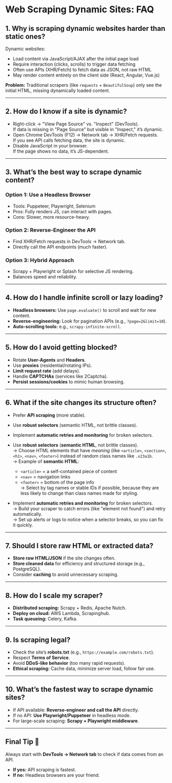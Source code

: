 # Web Scraping Dynamic Sites: FAQ

## 1. Why is scraping dynamic websites harder than static ones?
Dynamic websites:
- Load content via JavaScript/AJAX after the initial page load
- Require interaction (clicks, scrolls) to trigger data fetching
- Often use APIs (XHR/Fetch) to fetch data as JSON, not raw HTML
- May render content entirely on the client side (React, Angular, Vue.js)

**Problem:** Traditional scrapers (like `requests` + `BeautifulSoup`) only see the initial HTML, missing dynamically loaded content.

---

## 2. How do I know if a site is dynamic?
- Right-click → "View Page Source" vs. "Inspect" (DevTools).  
  If data is missing in "Page Source" but visible in "Inspect," it’s dynamic.
- Open Chrome DevTools (F12) → Network tab → XHR/Fetch requests.  
  If you see API calls fetching data, the site is dynamic.
- Disable JavaScript in your browser.  
  If the page shows no data, it’s JS-dependent.

---

## 3. What’s the best way to scrape dynamic content?
### Option 1: Use a Headless Browser
- Tools: Puppeteer, Playwright, Selenium
- Pros: Fully renders JS, can interact with pages.
- Cons: Slower, more resource-heavy.

### Option 2: Reverse-Engineer the API
- Find XHR/Fetch requests in DevTools → Network tab.
- Directly call the API endpoints (much faster).

### Option 3: Hybrid Approach
- Scrapy + Playwright or Splash for selective JS rendering.
- Balances speed and reliability.

---

## 4. How do I handle infinite scroll or lazy loading?
- **Headless browsers:** Use `page.evaluate()` to scroll and wait for new content.
- **Reverse-engineering:** Look for pagination APIs (e.g., `?page=2&limit=10`).
- **Auto-scrolling tools:** e.g., `scrapy-infinite-scroll`.

---

## 5. How do I avoid getting blocked?
- Rotate **User-Agents** and **Headers**.
- Use **proxies** (residential/rotating IPs).
- **Limit request rate** (add delays).
- Handle **CAPTCHAs** (services like 2Captcha).
- **Persist sessions/cookies** to mimic human browsing.

---

## 6. What if the site changes its structure often?
- Prefer **API scraping** (more stable).
- Use **robust selectors** (semantic HTML, not brittle classes).
- Implement **automatic retries and monitoring** for broken selectors.
- Use **robust selectors** (**semantic HTML**, not brittle classes).  
  → Choose HTML elements that have *meaning* (like `<article>`, `<section>`, `<h1>`, `<nav>`, `<footer>`) instead of random class names like `.x23a1b`.  
  → Example of **semantic HTML**:  
    - `<article>` = a self-contained piece of content  
    - `<nav>` = navigation links  
    - `<footer>` = bottom of the page info  
  → Select by tag names or stable IDs if possible, because they are less likely to change than class names made for styling.

- Implement **automatic retries and monitoring** for broken selectors.  
  → Build your scraper to catch errors (like "element not found") and retry automatically.  
  → Set up alerts or logs to notice when a selector breaks, so you can fix it quickly.

---

## 7. Should I store raw HTML or extracted data?
- **Store raw HTML/JSON** if the site changes often.
- **Store cleaned data** for efficiency and structured storage (e.g., PostgreSQL).
- Consider **caching** to avoid unnecessary scraping.

---

## 8. How do I scale my scraper?
- **Distributed scraping:** Scrapy + Redis, Apache Nutch.
- **Deploy on cloud:** AWS Lambda, Scrapinghub.
- **Task queueing:** Celery, Kafka.

---

## 9. Is scraping legal?
- Check the site’s **robots.txt** (e.g., `https://example.com/robots.txt`).
- Respect **Terms of Service**.
- Avoid **DDoS-like behavior** (too many rapid requests).
- **Ethical scraping:** Cache data, minimize server load, follow fair use.

---

## 10. What’s the fastest way to scrape dynamic sites?
- If API available: **Reverse-engineer and call the API** directly.
- If no API: **Use Playwright/Puppeteer** in headless mode.
- For large-scale scraping: **Scrapy + Playwright middleware**.

---

## Final Tip 🚀
Always start with **DevTools → Network tab** to check if data comes from an API.  
- **If yes:** API scraping is fastest.
- **If no:** Headless browsers are your friend.
